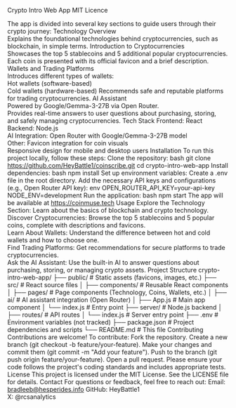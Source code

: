 
Crypto Intro Web App
MIT Licence 
  
The app is divided into several key sections to guide users through their crypto journey:
Technology Overview  
Explains the foundational technologies behind cryptocurrencies, such as blockchain, in simple terms.
Introduction to Cryptocurrencies  
Showcases the top 5 stablecoins and 5 additional popular cryptocurrencies.  
Each coin is presented with its official favicon and a brief description.
Wallets and Trading Platforms  
Introduces different types of wallets:  
Hot wallets (software-based)  
Cold wallets (hardware-based)
Recommends safe and reputable platforms for trading cryptocurrencies.
AI Assistant  
Powered by Google/Gemma-3-27B via Open Router.  
Provides real-time answers to user questions about purchasing, storing, and safely managing cryptocurrencies.
Tech Stack
Frontend: React  
Backend: Node.js  
AI Integration: Open Router with Google/Gemma-3-27B model  
Other: 
Favicon integration for coin visuals  
Responsive design for mobile and desktop users
Installation
To run this project locally, follow these steps:
Clone the repository:
bash
git clone https://github.com/HeyBattle1/coinscribe.git
cd crypto-intro-web-app
Install dependencies:
bash
npm install
Set up environment variables:
Create a .env file in the root directory.
Add the necessary API keys and configurations (e.g., Open Router API key):
env
OPEN_ROUTER_API_KEY=your-api-key
NODE_ENV=development
Run the application:
bash
npm start
The app will be available at https://coinmuse.tech
Usage
Explore the Technology Section: Learn about the basics of blockchain and crypto technology.  
Discover Cryptocurrencies: Browse the top 5 stablecoins and 5 popular coins, complete with descriptions and favicons.  
Learn About Wallets: Understand the difference between hot and cold wallets and how to choose one.  
Find Trading Platforms: Get recommendations for secure platforms to trade cryptocurrencies.  
Ask the AI Assistant: Use the built-in AI to answer questions about purchasing, storing, or managing crypto assets.
Project Structure
crypto-intro-web-app/
├── public/                 # Static assets (favicons, images, etc.)
├── src/                    # React source files
│   ├── components/         # Reusable React components
│   ├── pages/              # Page components (Technology, Coins, Wallets, etc.)
│   ├── ai/                 # AI assistant integration (Open Router)
│   ├── App.js              # Main app component
│   └── index.js            # Entry point
├── server/                 # Node.js backend
│   ├── routes/             # API routes
│   └── index.js            # Server entry point
├── .env                    # Environment variables (not tracked)
├── package.json            # Project dependencies and scripts
└── README.md               # This file
Contributing
Contributions are welcome! To contribute:
Fork the repository.
Create a new branch (git checkout -b feature/your-feature).
Make your changes and commit them (git commit -m "Add your feature").
Push to the branch (git push origin feature/your-feature).
Open a pull request.
Please ensure your code follows the project's coding standards and includes appropriate tests.
License
This project is licensed under the MIT License. See the LICENSE file for details.
Contact
For questions or feedback, feel free to reach out:
Email: bradleeb@hesperides.info 
GitHub: HeyBattle1  
X: @rcsanalytics
